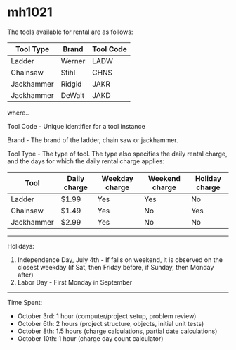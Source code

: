 # mh1021

The tools available for rental are as follows:

| Tool Type        	| Brand           	| Tool Code  	|
| ------------- 	|-------------		| -----			|
| Ladder       		| Werner 			| LADW 			|
| Chainsaw     		| Stihl       		| CHNS 			|
| Jackhammer  		| Ridgid      		| JAKR 			|
| Jackhammer  		| DeWalt      		| JAKD 			|

where..

Tool Code - Unique identifier for a tool instance

Brand - The brand of the ladder, chain saw or jackhammer.

Tool Type - The type of tool. The type also specifies the daily rental charge, and the days for which the daily
rental charge applies:

| Tool         	| Daily charge  | Weekday charge	| Weekend charge	| Holiday charge	|
| ------------- |-------------	| -----				| -----				| -----	 			|
| Ladder       	| $1.99 		| Yes 				| Yes				| No				|
| Chainsaw     	| $1.49 		| Yes 				| No				| Yes				|
| Jackhammer  	| $2.99 		| Yes 				| No				| No				|

***

Holidays:
1. Independence Day, July 4th - If falls on weekend, it is observed on the closest weekday (if Sat, then
Friday before, if Sunday, then Monday after)
2. Labor Day - First Monday in September


***

Time Spent:

* October 3rd: 1 hour (computer/project setup, problem review)
* October 6th: 2 hours (project structure, objects, initial unit tests)
* October 8th: 1.5 hours (charge calculations, partial date calculations)
* October 10th: 1 hour (charge day count calculator)
